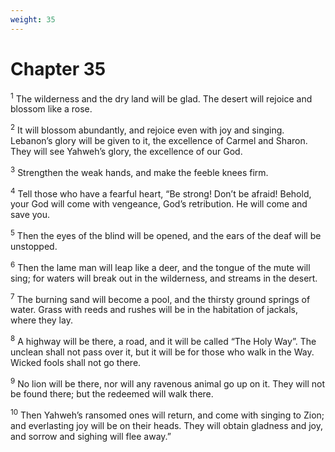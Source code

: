 ```yaml
---
weight: 35
---
```


# Chapter 35

<sup>1</sup> The wilderness and the dry land will be glad. The desert will rejoice and blossom like a rose. 

<sup>2</sup> It will blossom abundantly, and rejoice even with joy and singing. Lebanon’s glory will be given to it, the excellence of Carmel and Sharon. They will see Yahweh’s glory, the excellence of our God. 

<sup>3</sup> Strengthen the weak hands, and make the feeble knees firm. 

<sup>4</sup> Tell those who have a fearful heart, “Be strong! Don’t be afraid! Behold, your God will come with vengeance, God’s retribution. He will come and save you. 

<sup>5</sup> Then the eyes of the blind will be opened, and the ears of the deaf will be unstopped. 

<sup>6</sup> Then the lame man will leap like a deer, and the tongue of the mute will sing; for waters will break out in the wilderness, and streams in the desert. 

<sup>7</sup> The burning sand will become a pool, and the thirsty ground springs of water. Grass with reeds and rushes will be in the habitation of jackals, where they lay. 

<sup>8</sup> A highway will be there, a road, and it will be called “The Holy Way”. The unclean shall not pass over it, but it will be for those who walk in the Way. Wicked fools shall not go there. 

<sup>9</sup> No lion will be there, nor will any ravenous animal go up on it. They will not be found there; but the redeemed will walk there. 

<sup>10</sup> Then Yahweh’s ransomed ones will return, and come with singing to Zion; and everlasting joy will be on their heads. They will obtain gladness and joy, and sorrow and sighing will flee away.” 


